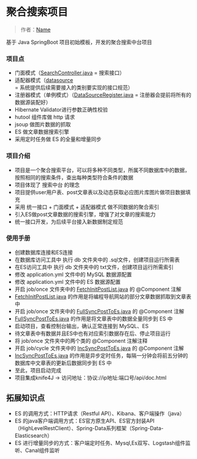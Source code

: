 # 聚合搜索项目

> 作者：[Name](https://github.com/Sonmenily)

基于 Java SpringBoot 项目初始模板，开发的聚合搜索中台项目

### 项目点

- 门面模式（[SearchController.java](src%2Fmain%2Fjava%2Fcom%2Fliujian%2Fspringbootinit%2Fcontroller%2FSearchController.java) = 搜索接口）
- 适配器模式（[datasource](src%2Fmain%2Fjava%2Fcom%2Fliujian%2Fspringbootinit%2Fdatasource) = 系统提供后续需要接入的类别要实现的接口规范）
- 注册器模式（单例模式）（[DataSourceRegister.java](src%2Fmain%2Fjava%2Fcom%2Fliujian%2Fspringbootinit%2Fdatasource%2FDataSourceRegister.java) = 注册器会提前将所有的数据源装配好）
- Hibernate Validator进行参数正确性校验
- hutool 组件库做 http 请求 
- jsoup 做图片数据的抓取
- ES 做文章数据搜索引擎
- 采用定时任务做 ES 的全量和增量同步

### 项目介绍

- 项目是一个聚合搜索平台，可以将多种不同类型，所属不同数据库中的数据，按照相同的搜索条件，查出每种类型符合条件的数据
- 项目体现了 搜索中台 的理念
- 项目提供user用户表、post文章表以及动态获取必应图片库图片做项目数据填充
- 采用 统一接口 + 门面模式 + 适配器模式 做不同数据的聚合索引
- 引入ES做post文章数据的搜索引擎，增强了对文章的搜索能力
- 统一接口开发，为后续平台接入新数据制定规范

### 使用手册

- 创建数据库连接和ES连接
- 在数据库访问工具中 执行 db 文件夹中的 .sql文件，创建项目运行所需表
- 在ES访问工具中 执行 db 文件夹中的 txt文件，创建项目运行所需索引
- 修改 application.yml 文件中的 MySQL 数据源配置
- 修改 application.yml 文件中的 ES 数据源配置
- 开启 job/once 文件夹中的 [FetchInitPostList.java](src%2Fmain%2Fjava%2Fcom%2Fliujian%2Fspringbootinit%2Fjob%2Fonce%2FFetchInitPostList.java) 的 @Component 注解
- [FetchInitPostList.java](src%2Fmain%2Fjava%2Fcom%2Fliujian%2Fspringbootinit%2Fjob%2Fonce%2FFetchInitPostList.java) 的作用是将编程导航网站的部分文章数据抓取到文章表中
- 开启 job/once 文件夹中的 [FullSyncPostToEs.java](src%2Fmain%2Fjava%2Fcom%2Fliujian%2Fspringbootinit%2Fjob%2Fonce%2FFullSyncPostToEs.java) 的 @Component 注解
- [FullSyncPostToEs.java](src%2Fmain%2Fjava%2Fcom%2Fliujian%2Fspringbootinit%2Fjob%2Fonce%2FFullSyncPostToEs.java) 的作用是将文章表中的数据全量同步到 ES 中
- 启动项目，查看控制台输出，确认正常连接到 MySQL、ES
- 待文章表中有数据并且ES中也有对应索引数据存在后、停止项目运行
- 将 job/once 文件夹中的两个类的 @Component 注解注释
- 开启 job/cycle 文件夹中的 [IncSyncPostToEs.java](src%2Fmain%2Fjava%2Fcom%2Fliujian%2Fspringbootinit%2Fjob%2Fcycle%2FIncSyncPostToEs.java) 的 @Component 注解
- [IncSyncPostToEs.java](src%2Fmain%2Fjava%2Fcom%2Fliujian%2Fspringbootinit%2Fjob%2Fcycle%2FIncSyncPostToEs.java) 的作用是异步定时任务，每隔一分钟会将前五分钟的数据库中文章表的更新后数据同步到 ES 中
- 至此，项目启动完成
- 项目集成knife4J -> 访问地址：协议://ip地址:端口号/api/doc.html



## 拓展知识点

- ES 的调用方式：HTTP请求（Restful API）、Kibana、客户端操作（java）
- ES 的java客户端调用方式：ES官方原生API、ES官方封装API（HighLevelRestClient）、Spring-Data系列框架（Spring-Data-Elasticsearch）
- ES 进行增量同步的方式：客户端定时任务、Mysql,Es双写、Logstash组件监听、Canal组件监听
